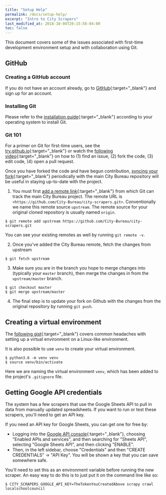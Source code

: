 ```yaml
---
title: "Setup Help"
permalink: /docs/setup-help/
excerpt: "Intro to City Scrapers"
last_modified_at: 2018-10-04T20:15:56-04:00
toc: false
---
```


This document covers some of the issues associated with first-time development environment setup and with collaboration using Git.

## GitHub

### Creating a GitHub account

If you do not have an account already, go to [GitHub](https://github.com){:target="\_blank"} and sign up for an account.

### Installing Git

Please refer to the [installation guide](https://git-scm.com/book/en/v2/Getting-Started-Installing-Git){:target="\_blank"} according to your operating system to install Git.

### Git 101

For a primer on Git for first-time users, see the [try.github.io](https://try.github.io/levels/1/challenges/1){:target="\_blank"} or watch the [following video](https://www.youtube.com/watch?list=PLyCZ96_3y5LXfPVZkHjhHRuIWhcjvCyQA&v=m_MjzgvVZ28){:target="\_blank"} on how to (1) find an issue, (2) fork the code, (3) edit code, (4) open a pull request.

Once you have forked the code and have begun contribution, [syncing your fork](https://help.github.com/articles/syncing-a-fork/){:target="\_blank"} periodically with the main City Bureau repository will be useful in staying up-to-date with the project.

1. You must first [add a remote link](https://help.github.com/articles/configuring-a-remote-for-a-fork/){:target="\_blank"} from which Git can track the main City Bureau project. The remote URL is `<https://github.com/City-Bureau/city-scrapers.git>`. Conventionally we name this remote source `upstream`. The remote source for your original cloned repository is usually named `origin`.

```shell
$ git remote add upstream https://github.com/City-Bureau/city-scrapers.git
```

You can see your existing remotes as well by running `git remote -v`.

2. Once you've added the City Bureau remote, fetch the changes from upstream

```shell
$ git fetch upstream
```

3. Make sure you are in the branch you hope to merge changes into (typically your `master` branch), then merge the changes in from the `upstream/master` branch.

```shell
$ git checkout master
$ git merge upstream/master
```

4. The final step is to update your fork on Github with the changes from the original repository by running `git push`.

## Creating a virtual environment

The [following gist](https://gist.github.com/bonfirefan/c5556ca54e8bbe9d83764730c36a4b3e){:target="\_blank"} covers common headaches with setting up a virtual environment on a Linux-like environment.

It is also possible to use `venv` to create your virtual environment.

```shell
$ python3.6 -m venv venv
$ source venv/bin/activate
```

Here we are naming the virtual environment `venv`, which has been added to the project's `.gitignore` file.

## Getting Google API credentials

The system has a few scrapers that use the Google Sheets API to pull in data from manually updated spreadsheets. If you want to run or test these scrapers, you'll need to get an API key.

If you need an API key for Google Sheets, you can get one for free by:

- Logging into the [Google API console](https://console.cloud.google.com/apis){:target="\_blank"}, choosing "Enabled APIs and services", and then searching for "Sheets API", selecting "Google Sheets API", and then clicking "ENABLE".
- Then, in the left sidebar, choose "Credentials" and then "CREATE CREDENTIALS" -> "API Key". You will be shown a key that you can save somewhere safe.

You'll need to set this as an environment variable before running the new scraper. An easy way to do this is to just put it on the command line like so:

```shell
$ CITY_SCRAPERS_GOOGLE_API_KEY=TheTokenYouCreatedAbove scrapy crawl localschoolcouncil
```